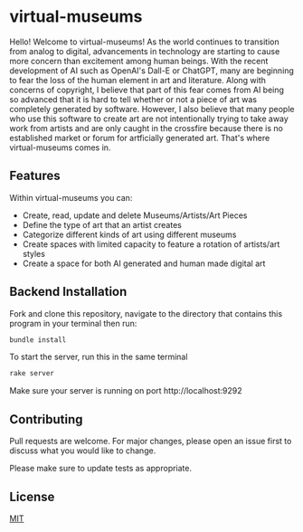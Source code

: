 # virtual-museums

Hello! Welcome to virtual-museums! As the world continues to transition from analog to digital, advancements in technology are starting to cause more concern than excitement among human beings. With the recent development of AI such as OpenAI's Dall-E or ChatGPT, many are beginning to fear the loss of the human element in art and literature. Along with concerns of copyright, I believe that part of this fear comes from AI being so advanced that it is hard to tell whether or not a piece of art was completely generated by software. However, I also believe that many people who use this software to create art are not intentionally trying to take away work from artists and are only caught in the crossfire because there is no established market or forum for artficially generated art. That's where virtual-museums comes in.

## Features

Within virtual-museums you can:
- Create, read, update and delete Museums/Artists/Art Pieces
- Define the type of art that an artist creates
- Categorize different kinds of art using different museums
- Create spaces with limited capacity to feature a rotation of artists/art styles
- Create a space for both AI generated and human made digital art

## Backend Installation

Fork and clone this repository, navigate to the directory that contains this program in your terminal then run:

```bash
bundle install
```

To start the server, run this in the same terminal

```bash
rake server
```

Make sure your server is running on port http://localhost:9292

## Contributing

Pull requests are welcome. For major changes, please open an issue first
to discuss what you would like to change.

Please make sure to update tests as appropriate.

## License

[MIT](https://choosealicense.com/licenses/mit/)